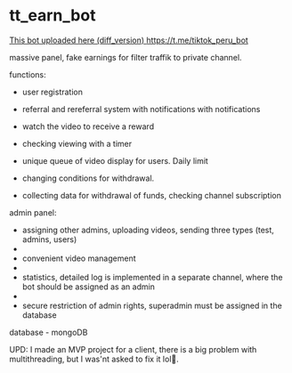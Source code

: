 # tt_earn_bot
[This bot uploaded here (diff_version) ](https://t.me/tiktok_peru_bot)https://t.me/tiktok_peru_bot

massive panel, fake earnings for filter traffik to private channel.

functions:
  - user registration
  
  - referral and rereferral system with notifications with notifications
  
  - watch the video to receive a reward
  
  - checking viewing with a timer
  
  - unique queue of video display for users. Daily limit
  
  - changing conditions for withdrawal.
  
  - collecting data for withdrawal of funds, checking channel subscription

admin panel:
  - assigning other admins, uploading videos, sending three types (test, admins, users)
  - 
  - convenient video management
  - 
  - statistics, detailed log is implemented in a separate channel, where the bot should be assigned as an admin
  - 
  - secure restriction of admin rights, superadmin must be assigned in the database

database - mongoDB

UPD: I made an MVP project for a client, there is a big problem with multithreading, but I was'nt asked to fix it lol🦧.
